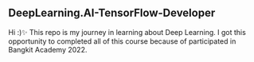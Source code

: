 ## DeepLearning.AI-TensorFlow-Developer

Hi :)✨
This repo is my journey in learning about Deep Learning. I got this opportunity to completed all of this course because of participated in Bangkit Academy 2022.



